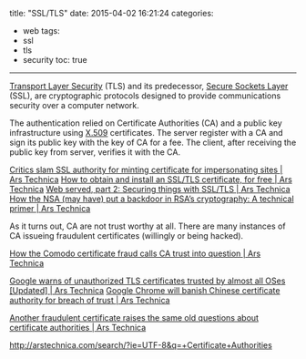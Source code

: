 title: "SSL/TLS"
date: 2015-04-02 16:21:24
categories:
- web
tags:
- ssl
- tls
- security
toc: true
---

[Transport Layer Security](http://en.wikipedia.org/wiki/Transport_Layer_Security) (TLS) and its predecessor, [Secure Sockets Layer](https://www.digicert.com/ssl.htm) (SSL), are cryptographic protocols designed to provide communications security over a computer network.

The authentication relied on Certificate Authorities (CA) and a public key infrastructure using [X.509](http://en.wikipedia.org/wiki/X.509) certificates.
The server register with a CA and sign its public key with the key of CA for a fee. The client, after receiving the public key from server, verifies it with the CA.

[Critics slam SSL authority for minting certificate for impersonating sites | Ars Technica](http://arstechnica.com/business/2012/02/critics-slam-ssl-authority-for-minting-cert-used-to-impersonate-sites/)
[How to obtain and install an SSL/TLS certificate, for free | Ars Technica](http://arstechnica.com/security/2009/12/how-to-get-set-with-a-secure-sertificate-for-free/)
[Web served, part 2: Securing things with SSL/TLS | Ars Technica](http://arstechnica.com/information-technology/2012/11/securing-your-web-server-with-ssltls/#p4)
[How the NSA (may have) put a backdoor in RSA’s cryptography: A technical primer | Ars Technica](http://arstechnica.com/security/2014/01/how-the-nsa-may-have-put-a-backdoor-in-rsas-cryptography-a-technical-primer/)

As it turns out, CA are not trust worthy at all. There are many instances of CA issueing fraudulent certificates (willingly or being hacked).

[How the Comodo certificate fraud calls CA trust into question | Ars Technica](http://arstechnica.com/security/2011/03/how-the-comodo-certificate-fraud-calls-ca-trust-into-question/)

[Google warns of unauthorized TLS certificates trusted by almost all OSes [Updated] | Ars Technica](http://arstechnica.com/security/2015/03/google-warns-of-unauthorized-tls-certificates-trusted-by-almost-all-oses/)
[Google Chrome will banish Chinese certificate authority for breach of trust | Ars Technica](http://arstechnica.com/security/2015/04/google-chrome-will-banish-chinese-certificate-authority-for-breach-of-trust/)

[Another fraudulent certificate raises the same old questions about certificate authorities | Ars Technica](http://arstechnica.com/security/2011/08/earlier-this-year-an-iranian/)

http://arstechnica.com/search/?ie=UTF-8&q=+Certificate+Authorities


